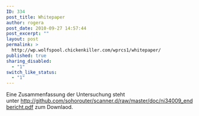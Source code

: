 ```yaml
---
ID: 334
post_title: Whitepaper
author: rogera
post_date: 2010-09-27 14:57:44
post_excerpt: ""
layout: post
permalink: >
  http://wp.wolfspool.chickenkiller.com/wprcs1/whitepaper/
published: true
sharing_disabled:
  - "1"
switch_like_status:
  - "1"
---
```

Eine Zusammenfassung der Untersuchung steht unter <a href="https://docs.google.com/viewer?url=http%3A%2F%2Fgithub.com%2Fsohorouter%2Fscanner.d%2Fraw%2Fmaster%2Fdoc%2Fni34009_endbericht.pdf">http://github.com/sohorouter/scanner.d/raw/master/doc/ni34009_endbericht.pdf</a> zum Downlaod.